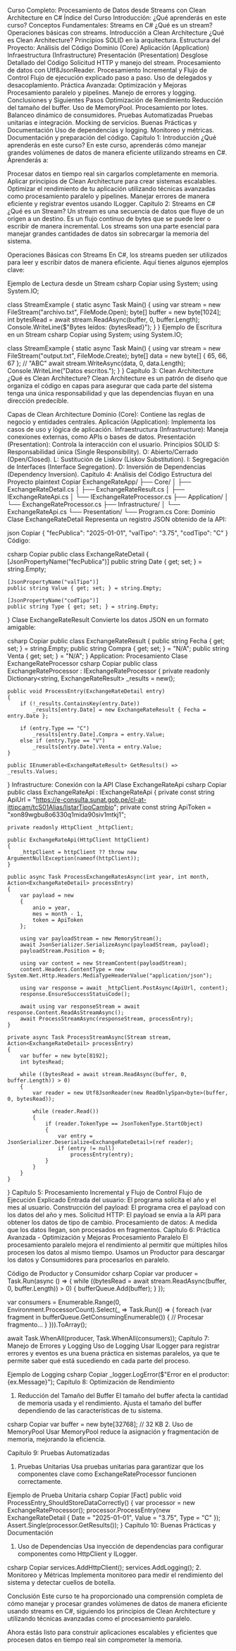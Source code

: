 Curso Completo: Procesamiento de Datos desde Streams con Clean Architecture en C#
Índice del Curso
Introducción: ¿Qué aprenderás en este curso?
Conceptos Fundamentales: Streams en C#
¿Qué es un stream?
Operaciones básicas con streams.
Introducción a Clean Architecture
¿Qué es Clean Architecture?
Principios SOLID en la arquitectura.
Estructura del Proyecto: Análisis del Código
Dominio (Core)
Aplicación (Application)
Infraestructura (Infrastructure)
Presentación (Presentation)
Desglose Detallado del Código
Solicitud HTTP y manejo del stream.
Procesamiento de datos con Utf8JsonReader.
Procesamiento Incremental y Flujo de Control
Flujo de ejecución explicado paso a paso.
Uso de delegados y desacoplamiento.
Práctica Avanzada: Optimización y Mejoras
Procesamiento paralelo y pipelines.
Manejo de errores y logging.
Conclusiones y Siguientes Pasos
Optimización de Rendimiento
Reducción del tamaño del buffer.
Uso de MemoryPool<byte>.
Procesamiento por lotes.
Balanceo dinámico de consumidores.
Pruebas Automatizadas
Pruebas unitarias e integración.
Mocking de servicios.
Buenas Prácticas y Documentación
Uso de dependencias y logging.
Monitoreo y métricas.
Documentación y preparación del código.
Capítulo 1: Introducción
¿Qué aprenderás en este curso?
En este curso, aprenderás cómo manejar grandes volúmenes de datos de manera eficiente utilizando streams en C#. Aprenderás a:

Procesar datos en tiempo real sin cargarlos completamente en memoria.
Aplicar principios de Clean Architecture para crear sistemas escalables.
Optimizar el rendimiento de tu aplicación utilizando técnicas avanzadas como procesamiento paralelo y pipelines.
Manejar errores de manera eficiente y registrar eventos usando ILogger.
Capítulo 2: Streams en C#
¿Qué es un Stream?
Un stream es una secuencia de datos que fluye de un origen a un destino. Es un flujo continuo de bytes que se puede leer o escribir de manera incremental. Los streams son una parte esencial para manejar grandes cantidades de datos sin sobrecargar la memoria del sistema.

Operaciones Básicas con Streams
En C#, los streams pueden ser utilizados para leer y escribir datos de manera eficiente. Aquí tienes algunos ejemplos clave:

Ejemplo de Lectura desde un Stream
csharp
Copiar
using System;
using System.IO;

class StreamExample
{
    static async Task Main()
    {
        using var stream = new FileStream("archivo.txt", FileMode.Open);
        byte[] buffer = new byte[1024];
        int bytesRead = await stream.ReadAsync(buffer, 0, buffer.Length);
        Console.WriteLine($"Bytes leídos: {bytesRead}");
    }
}
Ejemplo de Escritura en un Stream
csharp
Copiar
using System;
using System.IO;

class StreamExample
{
    static async Task Main()
    {
        using var stream = new FileStream("output.txt", FileMode.Create);
        byte[] data = new byte[] { 65, 66, 67 }; // "ABC"
        await stream.WriteAsync(data, 0, data.Length);
        Console.WriteLine("Datos escritos.");
    }
}
Capítulo 3: Clean Architecture
¿Qué es Clean Architecture?
Clean Architecture es un patrón de diseño que organiza el código en capas para asegurar que cada parte del sistema tenga una única responsabilidad y que las dependencias fluyan en una dirección predecible.

Capas de Clean Architecture
Dominio (Core): Contiene las reglas de negocio y entidades centrales.
Aplicación (Application): Implementa los casos de uso y lógica de aplicación.
Infraestructura (Infrastructure): Maneja conexiones externas, como APIs o bases de datos.
Presentación (Presentation): Controla la interacción con el usuario.
Principios SOLID
S: Responsabilidad única (Single Responsibility).
O: Abierto/Cerrado (Open/Closed).
L: Sustitución de Liskov (Liskov Substitution).
I: Segregación de Interfaces (Interface Segregation).
D: Inversión de Dependencias (Dependency Inversion).
Capítulo 4: Análisis del Código
Estructura del Proyecto
plaintext
Copiar
ExchangeRateApp/
├── Core/
│   ├── ExchangeRateDetail.cs
│   ├── ExchangeRateResult.cs
│   ├── IExchangeRateApi.cs
│   └── IExchangeRateProcessor.cs
├── Application/
│   └── ExchangeRateProcessor.cs
├── Infrastructure/
│   └── ExchangeRateApi.cs
└── Presentation/
    └── Program.cs
Core: Dominio
Clase ExchangeRateDetail
Representa un registro JSON obtenido de la API:

json
Copiar
{
  "fecPublica": "2025-01-01",
  "valTipo": "3.75",
  "codTipo": "C"
}
Código:

csharp
Copiar
public class ExchangeRateDetail
{
    [JsonPropertyName("fecPublica")]
    public string Date { get; set; } = string.Empty;

    [JsonPropertyName("valTipo")]
    public string Value { get; set; } = string.Empty;

    [JsonPropertyName("codTipo")]
    public string Type { get; set; } = string.Empty;
}
Clase ExchangeRateResult
Convierte los datos JSON en un formato amigable:

csharp
Copiar
public class ExchangeRateResult
{
    public string Fecha { get; set; } = string.Empty;
    public string Compra { get; set; } = "N/A";
    public string Venta { get; set; } = "N/A";
}
Application: Procesamiento
Clase ExchangeRateProcessor
csharp
Copiar
public class ExchangeRateProcessor : IExchangeRateProcessor
{
    private readonly Dictionary<string, ExchangeRateResult> _results = new();

    public void ProcessEntry(ExchangeRateDetail entry)
    {
        if (!_results.ContainsKey(entry.Date))
            _results[entry.Date] = new ExchangeRateResult { Fecha = entry.Date };

        if (entry.Type == "C")
            _results[entry.Date].Compra = entry.Value;
        else if (entry.Type == "V")
            _results[entry.Date].Venta = entry.Value;
    }

    public IEnumerable<ExchangeRateResult> GetResults() => _results.Values;
}
Infrastructure: Conexión con la API
Clase ExchangeRateApi
csharp
Copiar
public class ExchangeRateApi : IExchangeRateApi
{
    private const string ApiUrl = "https://e-consulta.sunat.gob.pe/cl-at-ittipcam/tcS01Alias/listarTipoCambio";
    private const string ApiToken = "xon89wgbu8o6330q1mida90siv1mtkj1";

    private readonly HttpClient _httpClient;

    public ExchangeRateApi(HttpClient httpClient)
    {
        _httpClient = httpClient ?? throw new ArgumentNullException(nameof(httpClient));
    }

    public async Task ProcessExchangeRatesAsync(int year, int month, Action<ExchangeRateDetail> processEntry)
    {
        var payload = new
        {
            anio = year,
            mes = month - 1,
            token = ApiToken
        };

        using var payloadStream = new MemoryStream();
        await JsonSerializer.SerializeAsync(payloadStream, payload);
        payloadStream.Position = 0;

        using var content = new StreamContent(payloadStream);
        content.Headers.ContentType = new System.Net.Http.Headers.MediaTypeHeaderValue("application/json");

        using var response = await _httpClient.PostAsync(ApiUrl, content);
        response.EnsureSuccessStatusCode();

        await using var responseStream = await response.Content.ReadAsStreamAsync();
        await ProcessStreamAsync(responseStream, processEntry);
    }

    private async Task ProcessStreamAsync(Stream stream, Action<ExchangeRateDetail> processEntry)
    {
        var buffer = new byte[8192];
        int bytesRead;

        while ((bytesRead = await stream.ReadAsync(buffer, 0, buffer.Length)) > 0)
        {
            var reader = new Utf8JsonReader(new ReadOnlySpan<byte>(buffer, 0, bytesRead));

            while (reader.Read())
            {
                if (reader.TokenType == JsonTokenType.StartObject)
                {
                    var entry = JsonSerializer.Deserialize<ExchangeRateDetail>(ref reader);
                    if (entry != null)
                        processEntry(entry);
                }
            }
        }
    }
}
Capítulo 5: Procesamiento Incremental y Flujo de Control
Flujo de Ejecución Explicado
Entrada del usuario: El programa solicita el año y el mes al usuario.
Construcción del payload: El programa crea el payload con los datos del año y mes.
Solicitud HTTP: El payload se envía a la API para obtener los datos de tipo de cambio.
Procesamiento de datos: A medida que los datos llegan, son procesados en fragmentos.
Capítulo 6: Práctica Avanzada - Optimización y Mejoras
Procesamiento Paralelo
El procesamiento paralelo mejora el rendimiento al permitir que múltiples hilos procesen los datos al mismo tiempo. Usamos un Productor para descargar los datos y Consumidores para procesarlos en paralelo.

Código de Productor y Consumidor
csharp
Copiar
var producer = Task.Run(async () =>
{
    while ((bytesRead = await stream.ReadAsync(buffer, 0, buffer.Length)) > 0)
    {
        bufferQueue.Add(buffer);
    }
});

var consumers = Enumerable.Range(0, Environment.ProcessorCount).Select(_ => Task.Run(() =>
{
    foreach (var fragment in bufferQueue.GetConsumingEnumerable())
    {
        // Procesar fragmento...
    }
})).ToArray();

await Task.WhenAll(producer, Task.WhenAll(consumers));
Capítulo 7: Manejo de Errores y Logging
Uso de Logging
Usar ILogger para registrar errores y eventos es una buena práctica en sistemas paralelos, ya que te permite saber qué está sucediendo en cada parte del proceso.

Ejemplo de Logging
csharp
Copiar
_logger.LogError($"Error en el productor: {ex.Message}");
Capítulo 8: Optimización de Rendimiento
1. Reducción del Tamaño del Buffer
El tamaño del buffer afecta la cantidad de memoria usada y el rendimiento. Ajusta el tamaño del buffer dependiendo de las características de tu sistema.

csharp
Copiar
var buffer = new byte[32768]; // 32 KB
2. Uso de MemoryPool<byte>
Usar MemoryPool<byte> reduce la asignación y fragmentación de memoria, mejorando la eficiencia.

Capítulo 9: Pruebas Automatizadas
1. Pruebas Unitarias
Usa pruebas unitarias para garantizar que los componentes clave como ExchangeRateProcessor funcionen correctamente.

Ejemplo de Prueba Unitaria
csharp
Copiar
[Fact]
public void ProcessEntry_ShouldStoreDataCorrectly()
{
    var processor = new ExchangeRateProcessor();
    processor.ProcessEntry(new ExchangeRateDetail { Date = "2025-01-01", Value = "3.75", Type = "C" });
    Assert.Single(processor.GetResults());
}
Capítulo 10: Buenas Prácticas y Documentación
1. Uso de Dependencias
Usa inyección de dependencias para configurar componentes como HttpClient y ILogger.

csharp
Copiar
services.AddHttpClient<ExchangeRateApi>();
services.AddLogging();
2. Monitoreo y Métricas
Implementa monitoreo para medir el rendimiento del sistema y detectar cuellos de botella.

Conclusión
Este curso te ha proporcionado una comprensión completa de cómo manejar y procesar grandes volúmenes de datos de manera eficiente usando streams en C#, siguiendo los principios de Clean Architecture y utilizando técnicas avanzadas como el procesamiento paralelo.

Ahora estás listo para construir aplicaciones escalables y eficientes que procesen datos en tiempo real sin comprometer la memoria.

